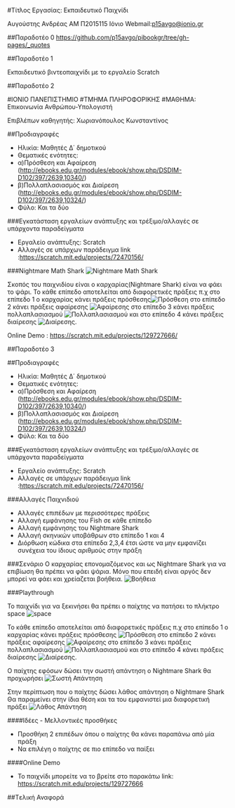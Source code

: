 #Τίτλος Εργασίας: Εκπαιδευτικό Παιχνίδι

Αυγούστης Ανδρέας
ΑΜ Π2015115
Ιόνιο Webmail:p15avgo@ionio.gr

##Παραδοτέο 0
https://github.com/p15avgo/pibookgr/tree/gh-pages/_quotes

##Παραδοτέο 1

Εκπαιδευτικό βιντεοπαιχνίδι με το εργαλείο Scratch

##Παραδοτέο 2

#ΙΟΝΙΟ ΠΑΝΕΠΙΣΤΗΜΙΟ 
#ΤΜΗΜΑ  ΠΛΗΡΟΦΟΡΙΚΗΣ 
#ΜΑΘΗΜΑ: Επικοινωνία  Ανθρώπου-Υπολογιστή 
 
Επιβλέπων καθηγητής: Χωριανόπουλος Κωνσταντίνος

##Προδιαγραφές

* Ηλικία: Μαθητές Δ΄ δημοτικού
* Θεματικές ενότητες: 
* α)Πρόσθεση και Αφαίρεση (http://ebooks.edu.gr/modules/ebook/show.php/DSDIM-D102/397/2639,10340/)
* β)Πολλαπλασιασμός και Διαίρεση (http://ebooks.edu.gr/modules/ebook/show.php/DSDIM-D102/397/2639,10324/)
* Φύλο: Και τα δύο


###Εγκατάσταση εργαλείων ανάπτυξης και τρέξιμο/αλλαγές σε υπάρχοντα παραδείγματα

* Εργαλείο ανάπτυξης: Scratch
* Αλλαγές σε υπάρχων παράδειγμα link :https://scratch.mit.edu/projects/72470156/

###Nightmare Math Shark
![Nightmare Math Shark](Screenshot5.png)

Σκοπός του παιχνιδίου είναι ο καρχαρίας(Nightmare Shark) είναι να φάει το ψάρι.
Το κάθε επίπεδο αποτελείται από διαφορετικές πράξεις π.χ στο επίπεδο 1 ο καρχαρίας κάνει πράξεις πρόσθεσης![Πρόσθεση](Screenshot1.png)
στο επίπεδο 2 κάνει πράξεις αφαίρεσης
![Αφαίρεσης](Screenshot2.png) 
στο επίπεδο 3 κάνει πράξεις πολλαπλασιασμού
![Πολλαπλασιασμού](Screenshot3.png) 
και στο επίπεδο 4 κάνει πράξεις διαίρεσης
![Διαίρεσης](Screenshot4.png).

Online Demo : https://scratch.mit.edu/projects/129727666/

##Παραδοτέο 3

##Προδιαγραφές

* Ηλικία: Μαθητές Δ΄ δημοτικού
* Θεματικές ενότητες: 
* α)Πρόσθεση και Αφαίρεση (http://ebooks.edu.gr/modules/ebook/show.php/DSDIM-D102/397/2639,10340/)
* β)Πολλαπλασιασμός και Διαίρεση (http://ebooks.edu.gr/modules/ebook/show.php/DSDIM-D102/397/2639,10324/)
* Φύλο: Και τα δύο


###Εγκατάσταση εργαλείων ανάπτυξης και τρέξιμο/αλλαγές σε υπάρχοντα παραδείγματα

* Εργαλείο ανάπτυξης: Scratch
* Αλλαγές σε υπάρχων παράδειγμα link :https://scratch.mit.edu/projects/72470156/

###Αλλαγές Παιχνιδιού

* Αλλαγές επιπέδων με περισσότερες πράξεις
* Αλλαγή εμφάνησης του Fish σε κάθε επίπεδο
* Αλλαγή εμφάνησης του Nightmare Shark 
* Αλλαγή σκηνικών υποβάθρων στο επίπεδο 1 και 4
* Διόρθωση κώδικα στα επίπεδα 2,3,4 έτσι ώστε να μην εμφανίζει συνέχεια του ίδιους αριθμούς στην πράξη

###Σενάριο
Ο καρχαρίας επονομαζόμενος και ως Nightmare Shark για να επιβίωση θα πρέπει να φάει ψάρια.
Μόνο που επειδή είναι αργός δεν μπορεί να φάει και χρείαζεται βοήθεια.
![Βοήθεια](Screensho8.png)

###Playthrough

Το παιχνίδι για να ξεκινήσει θα πρέπει ο παίχτης να πατήσει το πλήκτρο space
![space](Screensho1.png)

Το κάθε επίπεδο αποτελείται από διαφορετικές πράξεις π.χ στο επίπεδο 1 ο καρχαρίας κάνει πράξεις πρόσθεσης
![Πρόσθεση](Screensho2.png)
στο επίπεδο 2 κάνει πράξεις αφαίρεσης
![Αφαίρεσης](Screensho5.png) 
στο επίπεδο 3 κάνει πράξεις πολλαπλασιασμού
![Πολλαπλασιασμού](Screensho6.png) 
και στο επίπεδο 4 κάνει πράξεις διαίρεσης
![Διαίρεσης](Screensho7.png).

Ο παίχτης εφόσων δώσει την σωστή απάντηση ο Nightmare Shark θα προχωρήσει
![Σωστή Απάντηση](Screensho3.png)

Στην περίπτωση που ο παίχτης δώσει λάθος απάντηση ο Nightmare Shark Θα παραμείνει στην ίδια θέση και τα του εμφανιστεί μια διαφορετική
πράξει
![Λάθος Απάντηση](Screensho4.png)

####Ιδέες - Mελλοντικές προσθήκες

* Προσθήκη 2 επιπέδων όπου ο παίχτης θα κάνει παραπάνω από μία πράξη
* Να επιλέγη ο παίχτης σε πιο επίπεδο να παίξει

####Online Demo

* Το παιχνίδι μπορείτε να το βρείτε στο παρακάτω link:
  https://scratch.mit.edu/projects/129727666
  

##Tελική Αναφορά

